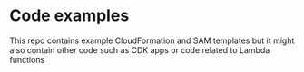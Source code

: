 # Code examples

This repo contains example CloudFormation and SAM templates but it might also contain other code such as CDK apps or code related to Lambda functions


